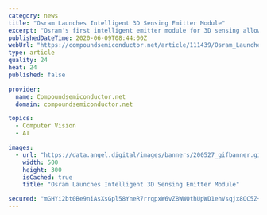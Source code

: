 ```yaml
---
category: news
title: "Osram Launches Intelligent 3D Sensing Emitter Module"
excerpt: "Osram's first intelligent emitter module for 3D sensing allows smartphones to take high-quality images and videos with staggered depth of field. In portrait shots the person's face remains in focus, while the background becomes blurred."
publishedDateTime: 2020-06-09T08:44:00Z
webUrl: "https://compoundsemiconductor.net/article/111439/Osram_Launches_Intelligent_3D_Sensing_Emitter_Module"
type: article
quality: 24
heat: 24
published: false

provider:
  name: Compoundsemiconductor.net
  domain: compoundsemiconductor.net

topics:
  - Computer Vision
  - AI

images:
  - url: "https://data.angel.digital/images/banners/200527_gifbanner.gif"
    width: 500
    height: 300
    isCached: true
    title: "Osram Launches Intelligent 3D Sensing Emitter Module"

secured: "mGHYi2bt0Be9niAsXsGpl58YneR7rrqpxW6vZBWWOthUpWD1ehVsqjx8QC5Z+ofxk8TYTsKVddYs59GTYVmHZcNfVJl9QQPq8Zvk2A7YsNtG5ZMCbo0Ph3WIG/zaqu4tUujnv+eHxYWYH6PxKC6Du/XbkqWi6kw/EkAU9gtxOVb+gvRd7x1I+EftErfcNnaaaRCS/vWs2/E7xTNWzlfvYytDVXrbdIo0+kvOArDqic9ZKwRhYLAbFN+4HB1/9b1KEb5p6gD7MklQ/dE3905sB9kIUWHbqwCDFWTbmICcjrGrMeJOuTHBq23VaJJxLdSl;Bb+OAUgxarxkuAn9KfCf3g=="
---
```



